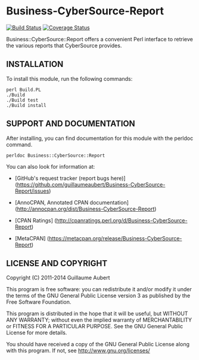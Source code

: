 Business-CyberSource-Report
===========================

[![Build Status](https://travis-ci.org/guillaumeaubert/Business-CyberSource-Report.png?branch=master)](https://travis-ci.org/guillaumeaubert/Business-CyberSource-Report)
[![Coverage Status](https://coveralls.io/repos/guillaumeaubert/Business-CyberSource-Report/badge.png?branch=master)](https://coveralls.io/r/guillaumeaubert/Business-CyberSource-Report?branch=master)

Business::CyberSource::Report offers a convenient Perl interface to retrieve
the various reports that CyberSource provides.


INSTALLATION
------------

To install this module, run the following commands:

	perl Build.PL
	./Build
	./Build test
	./Build install


SUPPORT AND DOCUMENTATION
-------------------------

After installing, you can find documentation for this module with the
perldoc command.

	perldoc Business::CyberSource::Report


You can also look for information at:

 * [GitHub's request tracker (report bugs here)]
   (https://github.com/guillaumeaubert/Business-CyberSource-Report/issues)

 * [AnnoCPAN, Annotated CPAN documentation]
   (http://annocpan.org/dist/Business-CyberSource-Report)

 * [CPAN Ratings]
   (http://cpanratings.perl.org/d/Business-CyberSource-Report)

 * [MetaCPAN]
   (https://metacpan.org/release/Business-CyberSource-Report)


LICENSE AND COPYRIGHT
---------------------

Copyright (C) 2011-2014 Guillaume Aubert

This program is free software: you can redistribute it and/or modify it under
the terms of the GNU General Public License version 3 as published by the Free
Software Foundation.

This program is distributed in the hope that it will be useful, but WITHOUT ANY
WARRANTY; without even the implied warranty of MERCHANTABILITY or FITNESS FOR A
PARTICULAR PURPOSE. See the GNU General Public License for more details.

You should have received a copy of the GNU General Public License along with
this program. If not, see http://www.gnu.org/licenses/

